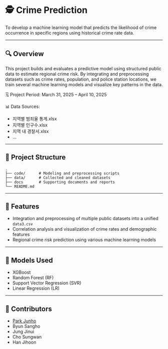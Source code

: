 # 🕵️ Crime Prediction

To develop a machine learning model that predicts the likelihood of crime occurrence in specific regions using historical crime rate data.

---

## 🔍 Overview

This project builds and evaluates a predictive model using structured public data to estimate regional crime risk. By integrating and preprocessing datasets such as crime rates, population, and police station locations, we train several machine learning models and visualize key patterns in the data.

🗓️ Project Period: March 31, 2025 – April 10, 2025

📊 Data Sources:  
- 지역별 범죄율 통계.xlsx  
- 지역별 인구수.xlsx  
- 지역 내 경찰서.xlsx
- ...
  
---

## 📂 Project Structure
```
.
├── code/      # Modeling and preprocessing scripts
├── data/      # Collected and cleaned datasets
├── docs       # Supporting documents and reports
└── README.md
```

---

## 🚀 Features

- Integration and preprocessing of multiple public datasets into a unified `data3.csv`  
- Correlation analysis and visualization of crime rates and demographic features  
- Regional crime risk prediction using various machine learning models  

---

## 🧪 Models Used

- XGBoost  
- Random Forest (RF)  
- Support Vector Regression (SVR)  
- Linear Regression (LR)

---

## 👥 Contributors

- [Park Junho](https://github.com/Moulru)  
- Byun Sangho  
- Jung Jinui  
- Cho Sungwan  
- Han Jihoon  
